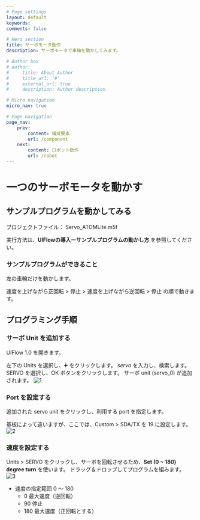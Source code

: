 ```yaml
---
# Page settings
layout: default
keywords:
comments: false

# Hero section
title: サーボモータ動作
description: サーボモータで車輪を動かしてみます。

# Author box
# author:
#     title: About Author
#     title_url: '#'
#     external_url: true
#     description: Author description

# Micro navigation
micro_nav: true

# Page navigation
page_nav:
    prev:
        content: 構成要素
        url: /component
    next:
        content: ロボット動作
        url: /robot
---
```


# 一つのサーボモータを動かす

## サンプルプログラムを動かしてみる
プロジェクトファイル： Servo_ATOMLite.m5f

実行方法は、**UIFlowの導入**ー**サンプルプログラムの動かし方** を参照してください。

### サンプルプログラムができること
左の車輪だけを動かします。

速度を上げながら正回転 > 停止 > 速度を上げながら逆回転 > 停止 の順で動きます。

## プログラミング手順
### サーボ Unit を追加する
UIFlow 1.0 を開きます。

左下の Units を選択し、➕ をクリックします。
*servo* を入力し、検索します。
SERVO を選択し、OK ボタンをクリックします。
サーボ unit (servo_0) が追加されます。
![1](../images/servo/1.png)

### Port を設定する
追加された servo unit をクリックし、利用する port を指定します。

基板によって違いますが、ここでは、Custom > SDA/TX を 19 に設定します。
![2](../images/servo/2.png)

### 速度を設定する
Units > SERVO をクリックし、サーボを回転させるため、**Set (0 ~ 180) degree turn** を使います。
ドラッグ＆ドロップしてプログラムを組みます。
![3](../images/servo/3.png)

- 速度の指定範囲    0 〜 180
    - 0     最大速度（逆回転）
    - 90    停止
    - 180   最大速度（正回転とする）
